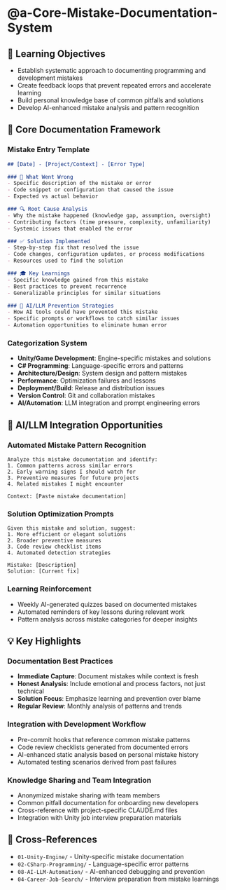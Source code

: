 # @a-Core-Mistake-Documentation-System

## 🎯 Learning Objectives
- Establish systematic approach to documenting programming and development mistakes
- Create feedback loops that prevent repeated errors and accelerate learning
- Build personal knowledge base of common pitfalls and solutions
- Develop AI-enhanced mistake analysis and pattern recognition

## 🔧 Core Documentation Framework

### Mistake Entry Template
```markdown
## [Date] - [Project/Context] - [Error Type]

### 🚨 What Went Wrong
- Specific description of the mistake or error
- Code snippet or configuration that caused the issue
- Expected vs actual behavior

### 🔍 Root Cause Analysis
- Why the mistake happened (knowledge gap, assumption, oversight)
- Contributing factors (time pressure, complexity, unfamiliarity)
- Systemic issues that enabled the error

### ✅ Solution Implemented
- Step-by-step fix that resolved the issue
- Code changes, configuration updates, or process modifications
- Resources used to find the solution

### 🎓 Key Learnings
- Specific knowledge gained from this mistake
- Best practices to prevent recurrence
- Generalizable principles for similar situations

### 🤖 AI/LLM Prevention Strategies
- How AI tools could have prevented this mistake
- Specific prompts or workflows to catch similar issues
- Automation opportunities to eliminate human error
```

### Categorization System
- **Unity/Game Development**: Engine-specific mistakes and solutions
- **C# Programming**: Language-specific errors and patterns
- **Architecture/Design**: System design and pattern mistakes
- **Performance**: Optimization failures and lessons
- **Deployment/Build**: Release and distribution issues
- **Version Control**: Git and collaboration mistakes
- **AI/Automation**: LLM integration and prompt engineering errors

## 🚀 AI/LLM Integration Opportunities

### Automated Mistake Pattern Recognition
```prompt
Analyze this mistake documentation and identify:
1. Common patterns across similar errors
2. Early warning signs I should watch for
3. Preventive measures for future projects
4. Related mistakes I might encounter

Context: [Paste mistake documentation]
```

### Solution Optimization Prompts
```prompt
Given this mistake and solution, suggest:
1. More efficient or elegant solutions
2. Broader preventive measures
3. Code review checklist items
4. Automated detection strategies

Mistake: [Description]
Solution: [Current fix]
```

### Learning Reinforcement
- Weekly AI-generated quizzes based on documented mistakes
- Automated reminders of key lessons during relevant work
- Pattern analysis across mistake categories for deeper insights

## 💡 Key Highlights

### Documentation Best Practices
- **Immediate Capture**: Document mistakes while context is fresh
- **Honest Analysis**: Include emotional and process factors, not just technical
- **Solution Focus**: Emphasize learning and prevention over blame
- **Regular Review**: Monthly analysis of patterns and trends

### Integration with Development Workflow
- Pre-commit hooks that reference common mistake patterns
- Code review checklists generated from documented errors
- AI-enhanced static analysis based on personal mistake history
- Automated testing scenarios derived from past failures

### Knowledge Sharing and Team Integration
- Anonymized mistake sharing with team members
- Common pitfall documentation for onboarding new developers
- Cross-reference with project-specific CLAUDE.md files
- Integration with Unity job interview preparation materials

## 🔗 Cross-References
- `01-Unity-Engine/` - Unity-specific mistake documentation
- `02-CSharp-Programming/` - Language-specific error patterns
- `08-AI-LLM-Automation/` - AI-enhanced debugging and prevention
- `04-Career-Job-Search/` - Interview preparation from mistake learnings